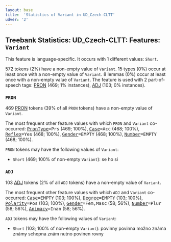 ```yaml
---
layout: base
title:  'Statistics of Variant in UD_Czech-CLTT'
udver: '2'
---
```


## Treebank Statistics: UD_Czech-CLTT: Features: `Variant`

This feature is language-specific.
It occurs with 1 different values: `Short`.

572 tokens (2%) have a non-empty value of `Variant`.
15 types (0%) occur at least once with a non-empty value of `Variant`.
8 lemmas (0%) occur at least once with a non-empty value of `Variant`.
The feature is used with 2 part-of-speech tags: [PRON](cs_cltt-pos-PRON.html) (469; 1% instances), [ADJ](cs_cltt-pos-ADJ.html) (103; 0% instances).

### `PRON`

469 [PRON](cs_cltt-pos-PRON.html) tokens (39% of all `PRON` tokens) have a non-empty value of `Variant`.

The most frequent other feature values with which `PRON` and `Variant` co-occurred: <tt><a href="PronType.html">PronType</a>=Prs</tt> (469; 100%), <tt><a href="Case.html">Case</a>=Acc</tt> (468; 100%), <tt><a href="Reflex.html">Reflex</a>=Yes</tt> (468; 100%), <tt><a href="Gender.html">Gender</a>=EMPTY</tt> (468; 100%), <tt><a href="Number.html">Number</a>=EMPTY</tt> (468; 100%).

`PRON` tokens may have the following values of `Variant`:

* `Short` (469; 100% of non-empty `Variant`): se ho si

### `ADJ`

103 [ADJ](cs_cltt-pos-ADJ.html) tokens (2% of all `ADJ` tokens) have a non-empty value of `Variant`.

The most frequent other feature values with which `ADJ` and `Variant` co-occurred: <tt><a href="Case.html">Case</a>=EMPTY</tt> (103; 100%), <tt><a href="Degree.html">Degree</a>=EMPTY</tt> (103; 100%), <tt><a href="Polarity.html">Polarity</a>=Pos</tt> (103; 100%), <tt><a href="Gender.html">Gender</a>=Fem,Masc</tt> (58; 56%), <tt><a href="Number.html">Number</a>=Plur</tt> (58; 56%), <tt><a href="Animacy.html">Animacy</a>=Inan</tt> (58; 56%).

`ADJ` tokens may have the following values of `Variant`:

* `Short` (103; 100% of non-empty `Variant`): povinny povinna možno známa známy schopna znám nutno povinen rovny

